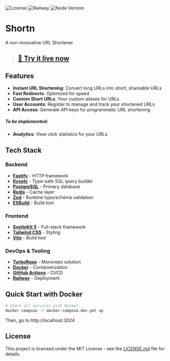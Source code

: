<div align="left">
    <img src="https://img.shields.io/badge/license-MIT-blue.svg?logo=mit" alt="License" />
    <img src="https://img.shields.io/badge/Deployment-Railway-blueviolet" alt="Railway" />
    <img src="https://img.shields.io/badge/node-v24-44883e?logo=nodedotjs" alt="Node Version" />
</div>

# Shortn

A non-innovative URL Shortener

> ## **[🚀 Try it live now ](https://shortn.top)**

## Features

- **Instant URL Shortening**: Convert long URLs into short, shareable URLs
- **Fast Redirects**: Optimized for speed
- **Custom Short URLs**: Your custom aliases for URLs
- **User Accounts**: Register to manage and track your shortened URLs
- **API Access**: Generate API keys for programmatic URL shortening

##### To be implemented:

- **Analytics**: View click statistics for your URLs

## Tech Stack

### Backend

- **[Fastify](https://fastify.dev/)** - HTTP framework
- **[Kysely](https://kysely.dev/)** - Type-safe SQL query builder
- **[PostgreSQL](https://www.postgresql.org/)** - Primary database
- **[Redis](https://redis.io/)** - Cache layer
- **[Zod](https://zod.dev/)** - Runtime type/schema validation
- **[ESBuild](https://esbuild.github.io/)** - Build tool

### Frontend

- **[SvelteKit 5](https://kit.svelte.dev/)** - Full-stack framework
- **[Tailwind CSS](https://tailwindcss.com/)** - Styling
- **[Vite](https://vite.dev)** - Build tool

### DevOps & Tooling

- **[TurboRepo](https://turbo.build/repo)** - Monorepo solution
- **[Docker](https://www.docker.com/)** - Containerization
- **[GitHub Actions](https://github.com/features/actions)** - CI/CD
- **[Railway](https://railway.app)** - Deployment

## Quick Start with Docker

```bash
# Start all services with Docker
docker compose -f docker-compose.dev.yml up
```

Then, go to http://localhost:3024

## License

This project is licensed under the MIT License - see the [LICENSE.md](LICENSE.md) file for details.
